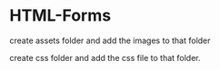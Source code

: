 # HTML-Forms

create assets folder and add the images to that folder

create css folder and add the css file to that folder.
